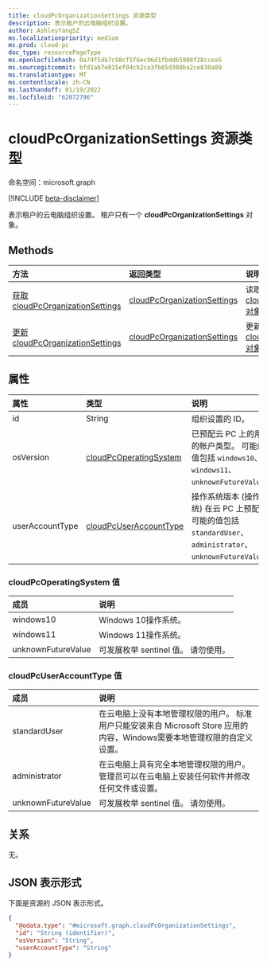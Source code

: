 ```yaml
---
title: cloudPcOrganizationSettings 资源类型
description: 表示租户的云电脑组织设置。
author: AshleyYangSZ
ms.localizationpriority: medium
ms.prod: cloud-pc
doc_type: resourcePageType
ms.openlocfilehash: 0a74f5db7c98cf5f6ec96d1fbddb5908f28ccea5
ms.sourcegitcommit: bfd1ab7e015ef04cb2ca3fb85d308ba2ce830a89
ms.translationtype: MT
ms.contentlocale: zh-CN
ms.lasthandoff: 01/19/2022
ms.locfileid: "62072796"
---
```

# <a name="cloudpcorganizationsettings-resource-type"></a>cloudPcOrganizationSettings 资源类型

命名空间：microsoft.graph

[!INCLUDE [beta-disclaimer](../../includes/beta-disclaimer.md)]

表示租户的云电脑组织设置。 租户只有一个 **cloudPcOrganizationSettings** 对象。

## <a name="methods"></a>Methods
|方法|返回类型|说明|
|:---|:---|:---|
|[获取 cloudPcOrganizationSettings](../api/cloudpcorganizationsettings-get.md)|[cloudPcOrganizationSettings](../resources/cloudpcorganizationsettings.md)|读取 [cloudPcOrganizationSettings 对象的属性和](../resources/cloudpcorganizationsettings.md) 关系。|
|[更新 cloudPcOrganizationSettings](../api/cloudpcorganizationsettings-update.md)|[cloudPcOrganizationSettings](../resources/cloudpcorganizationsettings.md)|更新 [cloudPcOrganizationSettings 对象](../resources/cloudpcorganizationsettings.md) 的属性。|

## <a name="properties"></a>属性
|属性|类型|说明|
|:---|:---|:---|
|id|String|组织设置的 ID。|
|osVersion|[cloudPcOperatingSystem](#cloudpcoperatingsystem-values)|已预配云 PC 上的用户的帐户类型。 可能的值包括 `windows10`、`windows11`、`unknownFutureValue`。|
|userAccountType|[cloudPcUserAccountType](#cloudpcuseraccounttype-values)|操作系统版本 (操作系统) 在云 PC 上预配。 可能的值包括 `standardUser`、`administrator`、`unknownFutureValue`。|

### <a name="cloudpcoperatingsystem-values"></a>cloudPcOperatingSystem 值

|成员|说明|
|:---|:---|
|windows10|Windows 10操作系统。|
|windows11|Windows 11操作系统。|
|unknownFutureValue|可发展枚举 sentinel 值。 请勿使用。|

### <a name="cloudpcuseraccounttype-values"></a>cloudPcUserAccountType 值

|成员|说明|
|:---|:---|
|standardUser|在云电脑上没有本地管理权限的用户。 标准用户只能安装来自 Microsoft Store 应用的内容，Windows需要本地管理权限的自定义设置。|
|administrator|在云电脑上具有完全本地管理权限的用户。 管理员可以在云电脑上安装任何软件并修改任何文件或设置。|
|unknownFutureValue|可发展枚举 sentinel 值。 请勿使用。|

## <a name="relationships"></a>关系
无。

## <a name="json-representation"></a>JSON 表示形式
下面是资源的 JSON 表示形式。
<!-- {
  "blockType": "resource",
  "keyProperty": "id",
  "@odata.type": "microsoft.graph.cloudPcOrganizationSettings",
  "openType": false
}
-->
``` json
{
  "@odata.type": "#microsoft.graph.cloudPcOrganizationSettings",
  "id": "String (identifier)",
  "osVersion": "String",
  "userAccountType": "String"
}
```
